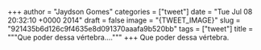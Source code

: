 
+++
author = "Jaydson Gomes"
categories = ["tweet"]
date = "Tue Jul 08 20:32:10 +0000 2014"
draft = false
image = "{TWEET_IMAGE}"
slug = "921435b6d126c9f4635e8d091370aaafa9b520bb"
tags = ["tweet"]
title = """Que poder dessa vértebra...."""
+++
Que poder dessa vértebra.
